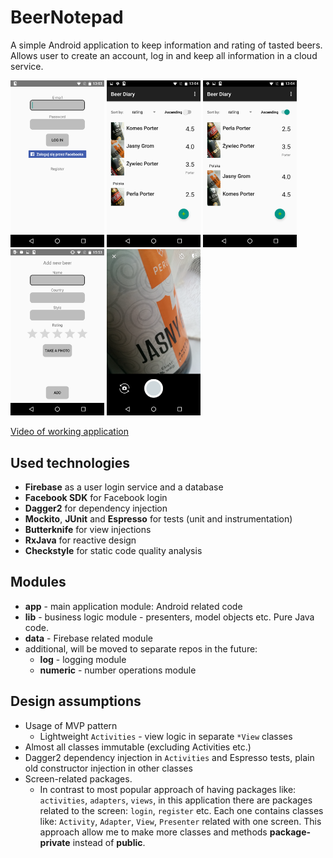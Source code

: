 # BeerNotepad

A simple Android application to keep information and rating of tasted beers.
Allows user to create an account, log in and keep all information in a cloud service.

<img src=graphics/login.png width=150 />
<img src=graphics/beers2.png width=150 />
<img src=graphics/beers.png width=150 />
<img src=graphics/add.png width=150 />
<img src=graphics/photo.png width=150 />

[Video of working application](https://www.youtube.com/watch?v=BpP4OdItgcw)

## Used technologies

* **Firebase** as a user login service and a database
* **Facebook SDK** for Facebook login
* **Dagger2** for dependency injection
* **Mockito**, **JUnit** and **Espresso** for tests (unit and instrumentation)
* **Butterknife** for view injections
* **RxJava** for reactive design
* **Checkstyle** for static code quality analysis

## Modules

* **app** - main application module: Android related code
* **lib** - business logic module - presenters, model objects etc. Pure Java code.
* **data** - Firebase related module
* additional, will be moved to separate repos in the future:
  * **log** - logging module
  * **numeric** - number operations module

## Design assumptions

* Usage of MVP pattern
  * Lightweight `Activities` - view logic in separate `*View` classes
* Almost all classes immutable (excluding Activities etc.)
* Dagger2 dependency injection in `Activities` and Espresso tests, plain old constructor injection in other classes
* Screen-related packages. 
  * In contrast to most popular approach of having packages like: `activities`, `adapters`, `views`,
  in this application there are packages related to the screen: `login`, `register` etc. Each one contains classes like:
  `Activity`, `Adapter`, `View`, `Presenter` related with one screen.
  This approach allow me to make more classes and methods **package-private** instead of **public**.
